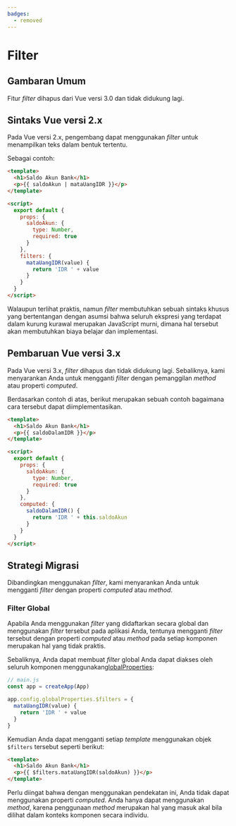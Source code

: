 ```yaml
---
badges:
  - removed
---
```


# Filter <MigrationBadges :badges="$frontmatter.badges" />

## Gambaran Umum

Fitur _filter_ dihapus dari Vue versi 3.0 dan tidak didukung lagi.

## Sintaks Vue versi 2.x

Pada Vue versi 2.x, pengembang dapat menggunakan _filter_ untuk menampilkan teks dalam bentuk tertentu.

Sebagai contoh:

```html
<template>
  <h1>Saldo Akun Bank</h1>
  <p>{{ saldoAkun | mataUangIDR }}</p>
</template>

<script>
  export default {
    props: {
      saldoAkun: {
        type: Number,
        required: true
      }
    },
    filters: {
      mataUangIDR(value) {
        return 'IDR ' + value
      }
    }
  }
</script>
```

Walaupun terlihat praktis, namun _filter_ membutuhkan sebuah sintaks khusus yang bertentangan dengan asumsi bahwa seluruh ekspresi yang terdapat dalam kurung kurawal merupakan JavaScript murni, dimana hal tersebut akan membutuhkan biaya belajar dan implementasi.

## Pembaruan Vue versi 3.x

Pada Vue versi 3.x, _filter_ dihapus dan tidak didukung lagi. Sebaliknya, kami menyarankan Anda untuk mengganti _filter_ dengan pemanggilan _method_ atau properti _computed_.

Berdasarkan contoh di atas, berikut merupakan sebuah contoh bagaimana cara tersebut dapat diimplementasikan.

```html
<template>
  <h1>Saldo Akun Bank</h1>
  <p>{{ saldoDalamIDR }}</p>
</template>

<script>
  export default {
    props: {
      saldoAkun: {
        type: Number,
        required: true
      }
    },
    computed: {
      saldoDalamIDR() {
        return 'IDR ' + this.saldoAkun
      }
    }
  }
</script>
```

## Strategi Migrasi

Dibandingkan menggunakan _filter_, kami menyarankan Anda untuk mengganti _filter_ dengan properti _computed_ atau _method_.

### Filter Global

Apabila Anda menggunakan _filter_ yang didaftarkan secara global dan menggunakan _filter_ tersebut pada aplikasi Anda, tentunya mengganti _filter_ tersebut dengan properti _computed_ atau _method_ pada setiap komponen merupakan hal yang tidak praktis.

Sebaliknya, Anda dapat membuat _filter_ global Anda dapat diakses oleh seluruh komponen menggunakan[globalProperties](../../api/application-config.html#globalproperties):

```js
// main.js
const app = createApp(App)

app.config.globalProperties.$filters = {
  mataUangIDR(value) {
    return 'IDR ' + value
  }
}
```

Kemudian Anda dapat mengganti setiap _template_ menggunakan objek `$filters` tersebut seperti berikut:

```html
<template>
  <h1>Saldo Akun Bank</h1>
  <p>{{ $filters.mataUangIDR(saldoAkun) }}</p>
</template>
```

Perlu diingat bahwa dengan menggunakan pendekatan ini, Anda tidak dapat menggunakan properti _computed_.
Anda hanya dapat menggunakan _method_, karena penggunaan _method_ merupakan hal yang masuk akal bila dilihat dalam konteks komponen secara individu.
